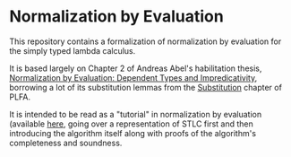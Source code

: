 # Normalization by Evaluation

This repository contains a formalization of normalization by evaluation for the simply typed lambda calculus.

It is based largely on Chapter 2 of Andreas Abel's habilitation thesis,
[Normalization by Evaluation: Dependent Types and Impredicativity](https://www.cse.chalmers.se/~abela/habil.pdf),
borrowing a lot of its substitution lemmas from the [Substitution](https://plfa.github.io/Substitution/) chapter of PLFA.

It is intended to be read as a "tutorial" in normalization by evaluation (available [here](https://emmanueljs1.github.io/nbe/NbE.html),
going over a representation of STLC first and then introducing the algorithm itself along with proofs of the algorithm's completeness and soundness.
